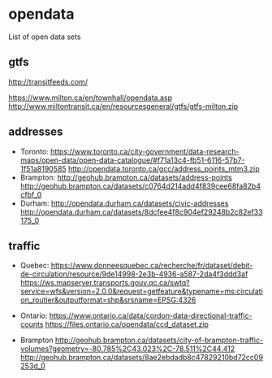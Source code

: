 # opendata
List of open data sets

## gtfs
http://transitfeeds.com/

https://www.milton.ca/en/townhall/opendata.asp
http://www.miltontransit.ca/en/resourcesgeneral/gtfs/gtfs-milton.zip

## addresses
- Toronto:
  https://www.toronto.ca/city-government/data-research-maps/open-data/open-data-catalogue/#f71a13c4-fb51-6116-57b7-1f51a8190585
  http://opendata.toronto.ca/gcc/address_points_mtm3.zip
- Brampton:
  http://geohub.brampton.ca/datasets/address-points
  http://geohub.brampton.ca/datasets/c0764d214add4f839cee68fa82b4cfbf_0
- Durham:
  http://opendata.durham.ca/datasets/civic-addresses
  http://opendata.durham.ca/datasets/8dcfee4f8c904ef29248b2c82ef33175_0

## traffic
- Quebec:
https://www.donneesquebec.ca/recherche/fr/dataset/debit-de-circulation/resource/9de14998-2e3b-4936-a587-2da4f3ddd3af
https://ws.mapserver.transports.gouv.qc.ca/swtq?service=wfs&version=2.0.0&request=getfeature&typename=ms:circulation_routier&outputformat=shp&srsname=EPSG:4326

- Ontario:
  https://www.ontario.ca/data/cordon-data-directional-traffic-counts
  https://files.ontario.ca/opendata/ccd_dataset.zip

- Brampton
  http://geohub.brampton.ca/datasets/city-of-brampton-traffic-volumes?geometry=-80.785%2C43.023%2C-78.511%2C44.412
  http://geohub.brampton.ca/datasets/8ae2ebdadb8c47829210bd72cc09253d_0



